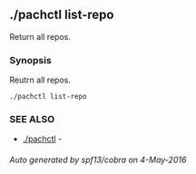 ## ./pachctl list-repo

Return all repos.

### Synopsis


Reutrn all repos.

```
./pachctl list-repo
```

### SEE ALSO
* [./pachctl](./pachctl.md)	 - 

###### Auto generated by spf13/cobra on 4-May-2016
